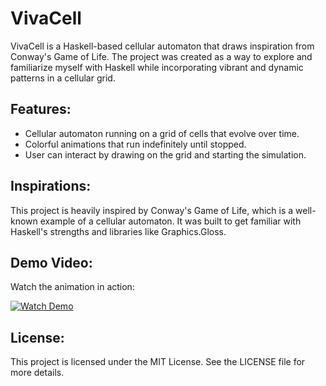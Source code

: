 # VivaCell

VivaCell is a Haskell-based cellular automaton that draws inspiration from Conway's Game of Life. The project was created as a way to explore and familiarize myself with Haskell while incorporating vibrant and dynamic patterns in a cellular grid.

## Features:
- Cellular automaton running on a grid of cells that evolve over time.
- Colorful animations that run indefinitely until stopped.
- User can interact by drawing on the grid and starting the simulation.

## Inspirations:
This project is heavily inspired by Conway's Game of Life, which is a well-known example of a cellular automaton. It was built to get familiar with Haskell's strengths and libraries like Graphics.Gloss.

## Demo Video:
Watch the animation in action:

[![Watch Demo](https://imgur.com/B5fdKyc.jpg)](https://i.imgur.com/B5fdKyc.mp4)

## License:
This project is licensed under the MIT License. See the LICENSE file for more details.

